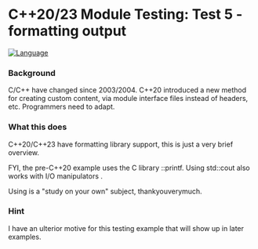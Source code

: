 # C++20/23 Module Testing: Test 5 - formatting output
[![Language](https://img.shields.io/badge/Language-C%2B%2B%2C%20C%2B%2B20%20%26%20C%2B%2B23-blue)](https://github.com/GeorgePimpleton/modules_testing/)
### Background
C/C++ have changed since 2003/2004.  C++20 introduced a new method for creating custom content, via module interface files instead of headers, etc.  Programmers need to adapt.

### What this does
C++20/C++23 have formatting library support, this is just a very brief overview.

FYI, the pre-C++20 example uses the C library ::printf.  Using std::cout also works with I/O manipulators <iomanip>.

Using <iomanip> is a "study on your own" subject, thankyouverymuch.

### Hint
I have an ulterior motive for this testing example that will show up in later examples.
